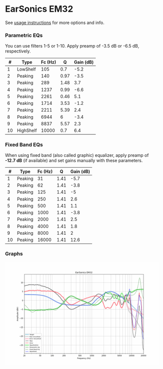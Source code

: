 # EarSonics EM32
See [usage instructions](https://github.com/jaakkopasanen/AutoEq#usage) for more options and info.

### Parametric EQs
You can use filters 1-5 or 1-10. Apply preamp of -3.5 dB or -6.5 dB, respectively.

|   # | Type      |   Fc (Hz) |    Q |   Gain (dB) |
|-----|-----------|-----------|------|-------------|
|   1 | LowShelf  |       105 | 0.7  |        -5.2 |
|   2 | Peaking   |       140 | 0.97 |        -3.5 |
|   3 | Peaking   |       289 | 1.48 |         3.7 |
|   4 | Peaking   |      1237 | 0.99 |        -6.6 |
|   5 | Peaking   |      2261 | 0.46 |         5.1 |
|   6 | Peaking   |      1714 | 3.53 |        -1.2 |
|   7 | Peaking   |      2211 | 5.39 |         2.4 |
|   8 | Peaking   |      6944 | 6    |        -3.4 |
|   9 | Peaking   |      8837 | 5.57 |         2.3 |
|  10 | HighShelf |     10000 | 0.7  |         6.4 |

### Fixed Band EQs
When using fixed band (also called graphic) equalizer, apply preamp of **-12.7 dB** (if available) and set gains manually with these parameters.

|   # | Type    |   Fc (Hz) |    Q |   Gain (dB) |
|-----|---------|-----------|------|-------------|
|   1 | Peaking |        31 | 1.41 |        -5.7 |
|   2 | Peaking |        62 | 1.41 |        -3.8 |
|   3 | Peaking |       125 | 1.41 |        -5   |
|   4 | Peaking |       250 | 1.41 |         2.6 |
|   5 | Peaking |       500 | 1.41 |         1.1 |
|   6 | Peaking |      1000 | 1.41 |        -3.8 |
|   7 | Peaking |      2000 | 1.41 |         2.5 |
|   8 | Peaking |      4000 | 1.41 |         1.8 |
|   9 | Peaking |      8000 | 1.41 |         2   |
|  10 | Peaking |     16000 | 1.41 |        12.6 |

### Graphs
![](./EarSonics%20EM32.png)
